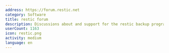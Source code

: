 ```yaml
---
address: https://forum.restic.net
category: Software
title: restic forum
description: Discussions about and support for the restic backup program
userCount: 1163
icon: restic.png
activity: medium
language: en
---
```


